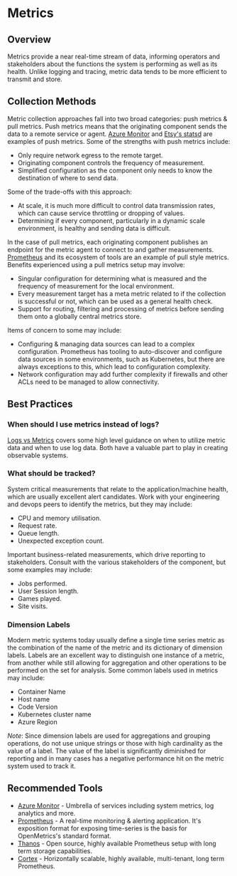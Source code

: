 # Metrics

## Overview

Metrics provide a near real-time stream of data, informing operators and stakeholders about the functions the system is performing as well as its health. Unlike logging and tracing, metric data tends to be more efficient to transmit and store.

## Collection Methods

Metric collection approaches fall into two broad categories: push metrics & pull metrics. Push metrics means that the originating component sends the data to a remote service or agent. [Azure Monitor](https://azure.microsoft.com/en-us/services/monitor) and [Etsy's statsd](https://github.com/statsd/statsd) are examples of push metrics. Some of the strengths with push metrics include:

- Only require network egress to the remote target.
- Originating component controls the frequency of measurement.
- Simplified configuration as the component only needs to know the destination of where to send data.

Some of the trade-offs with this approach:

- At scale, it is much more difficult to control data transmission rates, which can cause service throttling or dropping of values.
- Determining if every component, particularly in a dynamic scale environment, is healthy and sending data is difficult.

In the case of pull metrics, each originating component publishes an endpoint for the metric agent to connect to and gather measurements. [Prometheus](https://prometheus.io/) and its ecosystem of tools are an example of pull style metrics. Benefits experienced using a pull metrics setup may involve:

- Singular configuration for determining what is measured and the frequency of measurement for the local environment.
- Every measurement target has a meta metric related to if the collection is successful or not, which can be used as a general health check.
- Support for routing, filtering and processing of metrics before sending them onto a globally central metrics store.

Items of concern to some may include:

- Configuring & managing data sources can lead to a complex configuration. Prometheus has tooling to auto-discover and configure data sources in some environments, such as Kubernetes, but there are always exceptions to this, which lead to configuration complexity.
- Network configuration may add further complexity if firewalls and other ACLs need to be managed to allow connectivity.

## Best Practices

### When should I use metrics instead of logs?

[Logs vs Metrics](../log-vs-metric.md) covers some high level guidance on when to utilize metric data and when to use log data. Both have a valuable part to play in creating observable systems.

### What should be tracked?

System critical measurements that relate to the application/machine health, which are usually excellent alert candidates. Work with your engineering and devops peers to identify the metrics, but they may include:

- CPU and memory utilisation.
- Request rate.
- Queue length.
- Unexpected exception count.

Important business-related measurements, which drive reporting to stakeholders. Consult with the various stakeholders of the component, but some examples may include:

- Jobs performed.
- User Session length.
- Games played.
- Site visits.

### Dimension Labels

Modern metric systems today usually define a single time series metric as the combination of the name of the metric and its dictionary of dimension labels. Labels are an excellent way to distinguish one instance of a metric, from another while still allowing for aggregation and other operations to be performed on the set for analysis. Some common labels used in metrics may include:

- Container Name
- Host name
- Code Version
- Kubernetes cluster name
- Azure Region

_Note_: Since dimension labels are used for aggregations and grouping operations, do not use unique strings or those with high cardinality as the value of a label. The value of the label is significantly diminished for reporting and in many cases has a negative performance hit on the metric system used to track it.

## Recommended Tools

- [Azure Monitor](https://docs.microsoft.com/en-us/azure/azure-monitor/overview) - Umbrella of services including system metrics, log analytics and more.
- [Prometheus](https://docs.microsoft.com/en-us/azure/azure-monitor/overview) - A real-time monitoring & alerting application. It's exposition format for exposing time-series is the basis for OpenMetrics's standard format.
- [Thanos](https://thanos.io) - Open source, highly available Prometheus setup with long term storage capabilities.
- [Cortex](https://cortexmetrics.io) - Horizontally scalable, highly available, multi-tenant, long term Prometheus.
